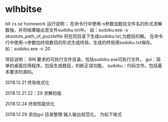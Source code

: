 # wlhbitse
bit cs se homework
运行说明：
在命令行中使用-s参数加题目文件名的形式求解数独，并将结果输出至文件sudoku.txt中。
如：sudoku.exe -s absolute_path_of_puzzlefile
将在同目录下生成sudoku.txt,为题目的解。
在命令行中使用-c参数加终局数目的形式生成终局，生成的终局用sudoku.txt保存。
如：sudoku.exe -c 20

项目说明：
BIN 要求的可执行文件目录。包括sudoku.exe可执行文件。
gui：简单的桌面应用程序。包括生成题目，判断正误功能。
sudoku：代码文件。包括基本要求的源码。

2018.12.21
终局格式化

2018.12.21.22：29
求解初版

2018.12.24
终局性能优化

2018.12.29
添加gui
目录整理
输入输出规范化。
为如下格式
